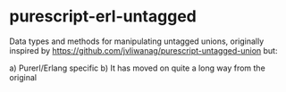 # purescript-erl-untagged

Data types and methods for manipulating untagged unions, originally inspired by https://github.com/jvliwanag/purescript-untagged-union but:

a) Purerl/Erlang specific
b) It has moved on quite a long way from the original
